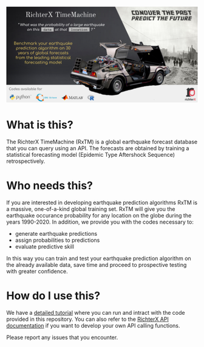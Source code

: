 ![Alt text](docs/RxTM_Github.png?raw=true "RxTM Banner")
# What is this?
The RichterX TimeMachine (RxTM) is a global earthquake forecast database that you can query using an API. The forecasts are obtained by training a statistical forecasting model (Epidemic Type Aftershock Sequence) retrospectively.

# Who needs this?
If you are interested in developing earthquake prediction algorithms RxTM is a massive, one-of-a-kind global training set. RxTM will give you the earthquake occurance probability for any location on the globe during the years 1990-2020. In addition, we provide you with the codes necessary to:
- generate earthquake predictions
- assign probabilities to predictions
- evaluate predictive skill

In this way you can train and test your earthquake prediction algorithm on the already available data, save time and proceed to prospective testing with greater confidence.

# How do I use this?
We have a [detailed tutorial](https://www.richterx.com/wiki/index.php/RichterX_TimeMachine) where you can run and intract with the code provided in this repository.
You can also refer to the [RichterX API documentation](https://www.richterx.com/wiki/index.php/RichterX_API) if you want to develop your own API calling functions.

Please report any issues that you encounter.

